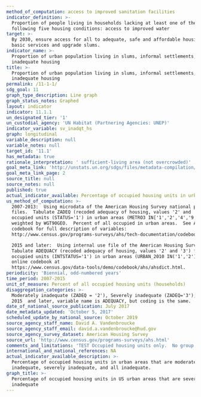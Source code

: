 ```yaml
---
method_of_computation: access to improved sanitation facilities
indicator_definition: >-
  Proportion of people living in households lacking at least one of the
  following five housing conditions: access to improved water
target: >-
  By 2030, ensure access for all to adequate, safe and affordable housing and
  basic services and upgrade slums.
indicator_name: >-
  Proportion of urban population living in slums, informal settlements, or
  inadequate housing
title: >-
  Proportion of urban population living in slums, informal settlements, or
  inadequate housing
permalink: /11-1-1/
sdg_goal: 11
graph_type_description: Line graph
graph_status_notes: Graphed
layout: indicator
indicator: 11.1.1
un_designated_tier: '1'
un_custodial_agency: 'UN Habitat (Partnering Agencies: UNEP)'
indicator_variable: sv_inadqt_hs
graph: longitudinal
variable_description: null
variable_notes: null
target_id: '11.1'
has_metadata: true
rationale_interpretation: ' sufficient-living area (not overcrowded)'
goal_meta_link: 'http://unstats.un.org/sdgs/files/metadata-compilation/Metadata-Goal-11.pdf'
goal_meta_link_page: 2
source_title: null
source_notes: null
published: true
actual_indicator_available: Percentage of occupied housing units in urban areas  that are inadequate
us_method_of_computation: >-
  2007-2013:  Using microdata of the American Housing Survey national public use
  files.  Tabulate ZADEQ (recoded adequacy of housing, values '2' and '3') for
  occupied units (STATUS='1') in urban areas (METRO3 IN['1','2','4','9']),
  weighted by WGT90GEO.  Percent of all occupied in urban areas.  See AHS
  codebook for full description of variables: 
  http://www.census.gov/programs-surveys/ahs/tech-documentation/codebooks/ahs-codebook.html

  2015 and later:  Using internal use file of the American Housing Survey. 
  Tabulate ADEQUACY (recoded adequacy of housing, values '2' and '3') for
  occupied units (INTSTATUS='1') in urban areas (URBAN_2010 IN('1','2')).  See
  online codebook at
  https://www.census.gov/data-tools/demo/codebook/ahs/ahsdict.html.
periodicity: 'Biennial, odd-numbered years'
time_period: 2007-2015
unit_of_measure: Percent of all occupied housing units (households)
disaggregation_categories: >-
  Moderately inadequate (ZADEQ = '2'), Severely inadequate (ZADEQ='3'); For
  2015  and later, variable name is ADEQUACY, but coding is the same.
date_of_national_source_publication: July 2017
date_metadata_updated: 'October 5, 2017'
scheduled_update_by_national_source: October 2019
source_agency_staff_name: David A. Vandenbroucke
source_agency_staff_email: david.a.vandenbroucke@hud.gov
source_agency_survey_dataset: American Housing Survey
source_url: 'http://www.census.gov/programs-surveys/ahs.html'
comments_and_limitations: 'TEST Occupied housing units only.  No group quarters or homeless.  Slums and informal housing are not defined.'
international_and_national_references: NA
actual_indicator_available_description: >-
  Percentage of occupied housing units in urban areas that are moderately
  inadequate, severely inadequate, and all inadequate.
graph_title: >-
  Percentage of occupied housing units in US urban areas that are severely
  inadequate
---
```

